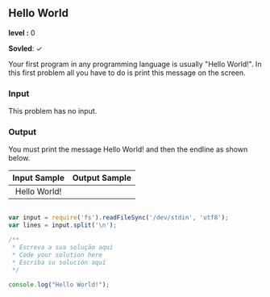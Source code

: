 ## Hello World 

<p><strong>level :</strong>  0

**Sovled**: ✓

<p>Your first program in any programming language is usually "Hello World!". In this first problem all you have to do is print this message on the screen.</p>

### Input
<p>
This problem has no input.</p>

### Output
<p>
You must print the message Hello World! and then the endline as shown below.</p>

|Input Sample |	Output Sample |
|:--:|:--:|
| Hello World! | |

```javascript

var input = require('fs').readFileSync('/dev/stdin', 'utf8');
var lines = input.split('\n');

/**
 * Escreva a sua solução aqui
 * Code your solution here
 * Escriba su solución aquí
 */

console.log("Hello World!");

```

